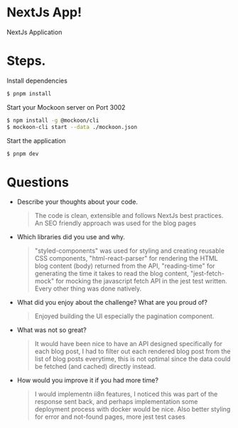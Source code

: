 # NextJs App!

NextJs Application

# Steps.

Install dependencies

```bash
$ pnpm install
```

Start your Mockoon server on Port 3002

```bash
$ npm install -g @mockoon/cli
$ mockoon-cli start --data ./mockoon.json
```

Start the application

```bash
$ pnpm dev
```

# Questions

- Describe your thoughts about your code.
  > The code is clean, extensible and follows NextJs best practices. An SEO friendly approach was used for the blog pages

- Which libraries did you use and why.
  > "styled-components" was used for styling and creating reusable CSS components, "html-react-parser" for rendering the HTML blog content (body) returned from the API, "reading-time" for generating the time it takes to read the blog content, "jest-fetch-mock" for mocking the javascript fetch API in the jest test written. Every other thing was done natively.

- What did you enjoy about the challenge? What are you proud of?
  > Enjoyed building the UI especially the pagination component.

- What was not so great?
  > It would have been nice to have an API designed specifically for each blog post, I had to filter out each rendered blog post from the list of blog posts everytime, this is not optimal since the data could be fetched (and cached) directly instead.

- How would you improve it if you had more time?
  > I would implementn ii8n features, I noticed this was part of the response sent back, and perhaps implementation some deployment process with docker would be nice. Also better styling for error and not-found pages, more jest test cases 
